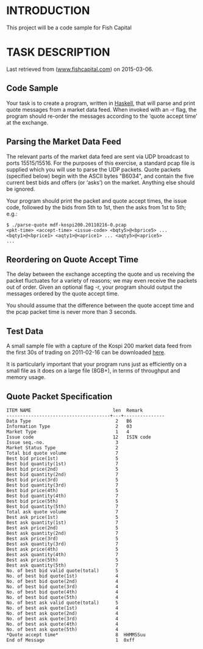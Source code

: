 
# INTRODUCTION

This project will be a code sample for Fish Capital

# TASK DESCRIPTION

Last retrieved from (www.fishcapital.com) on 2015-03-06.

## Code Sample

Your task is to create a program, written in [Haskell](http://www.haskell.org/), that will parse and print quote messages from a market data feed. When invoked with an -r flag, the program should re-order the messages according to the ‘quote accept time’ at the exchange.

## Parsing the Market Data Feed

The relevant parts of the market data feed are sent via UDP broadcast to ports 15515/15516. For the purposes of this exercise, a standard pcap file is supplied which you will use to parse the UDP packets. Quote packets (specified below) begin with the ASCII bytes "B6034", and contain the five current best bids and offers (or ‘asks’) on the market. Anything else should be ignored.

Your program should print the packet and quote accept times, the issue code, followed by the bids from 5th to 1st, then the asks from 1st to 5th; e.g.:

```
$ ./parse-quote mdf-kospi200.20110216-0.pcap
<pkt-time> <accept-time> <issue-code> <bqty5>@<bprice5> ... <bqty1>@<bprice1> <aqty1>@<aprice1> ... <aqty5>@<aprice5>
...
```

## Reordering on Quote Accept Time

The delay between the exchange accepting the quote and us receiving the packet fluctuates for a variety of reasons; we may even receive the packets out of order. Given an optional flag -r, your program should output the messages ordered by the quote accept time.

You should assume that the difference between the quote accept time and the pcap packet time is never more than 3 seconds.

## Test Data

A small sample file with a capture of the Kospi 200 market data feed from the first 30s of trading on 2011-02-16 can be downloaded [here](http://www.fishcapital.com/file/mdf-kospi200.20110216-0.pcap.gz).

It is particularly important that your program runs just as efficiently on a small file as it does on a large file (8GB+), in terms of throughput and memory usage.

## Quote Packet Specification


    ITEM NAME                              len  Remark
    --------------------------------------+---+---------------
    Data Type                               2   B6
    Information Type                        2   03
    Market Type                             1   4
    Issue code                             12   ISIN code
    Issue seq.-no.                          3
    Market Status Type                      2
    Total bid quote volume                  7
    Best bid price(1st)                     5
    Best bid quantity(1st)                  7
    Best bid price(2nd)                     5
    Best bid quantity(2nd)                  7
    Best bid price(3rd)                     5
    Best bid quantity(3rd)                  7
    Best bid price(4th)                     5
    Best bid quantity(4th)                  7
    Best bid price(5th)                     5
    Best bid quantity(5th)                  7
    Total ask quote volume                  7
    Best ask price(1st)                     5
    Best ask quantity(1st)                  7
    Best ask price(2nd)                     5
    Best ask quantity(2nd)                  7
    Best ask price(3rd)                     5
    Best ask quantity(3rd)                  7
    Best ask price(4th)                     5
    Best ask quantity(4th)                  7
    Best ask price(5th)                     5
    Best ask quantity(5th)                  7
    No. of best bid valid quote(total)      5
    No. of best bid quote(1st)              4
    No. of best bid quote(2nd)              4
    No. of best bid quote(3rd)              4
    No. of best bid quote(4th)              4
    No. of best bid quote(5th)              4
    No. of best ask valid quote(total)      5
    No. of best ask quote(1st)              4
    No. of best ask quote(2nd)              4
    No. of best ask quote(3rd)              4
    No. of best ask quote(4th)              4
    No. of best ask quote(5th)              4
    *Quote accept time*                     8  HHMMSSuu
    End of Message                          1  0xff


